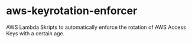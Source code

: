 # aws-keyrotation-enforcer
AWS Lambda Skripts to automatically enforce the rotation of AWS Access Keys with a certain age.
